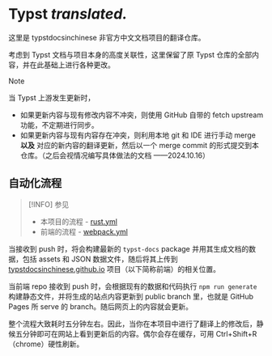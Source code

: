 <h1>Typst <em>translated.</em></h1>

这里是 typstdocsinchinese 非官方中文文档项目的翻译仓库。

考虑到 Typst 文档与项目本身的高度关联性，这里保留了原 Typst 仓库的全部内容，并在此基础上进行各种更改。

> [!NOTE]
> 当 Typst 上游发生更新时，
> - 如果更新内容与现有修改内容不冲突，则使用 GitHub 自带的 fetch upstream 功能，不定期进行同步。
> - 如果更新内容与现有内容存在冲突，则利用本地 git 和 IDE 进行手动 merge **以及** 对应的新内容的翻译更新，然后以一个 merge commit 的形式提交到本仓库。（之后会视情况编写具体做法的文档 ——2024.10.16）

## 自动化流程

> [!INFO]
> 参见
> - 本项目的流程 - [rust.yml](https://github.com/typstdocsinchinese/typst/blob/main/.github/workflows/rust.yml)
> - 前端的流程 - [webpack.yml](https://github.com/typstdocsinchinese/typstdocsinchinese.github.io/blob/main/.github/workflows/webpack.yml)

当接收到 push 时，将会构建最新的 `typst-docs` package 并用其生成文档的数据，包括 assets 和 JSON 数据文件，随后将其上传到 [typstdocsinchinese.github.io](https://github.com/typstdocsinchinese/typstdocsinchinese.github.io) 项目（以下简称前端）的相关位置。

当前端 repo 接收到 push 时，会根据现有的数据和代码执行 `npm run generate` 构建静态文件，并将生成的站点内容更新到 public branch 里，也就是 GitHub Pages 所 serve 的 branch。随后网页上的内容就会更新。

整个流程大致耗时五分钟左右。因此，当你在本项目中进行了翻译上的修改后，静候五分钟即可在网站上看到更新后的内容。偶尔会存在缓存，可用 Ctrl+Shift+R（chrome）硬性刷新。


